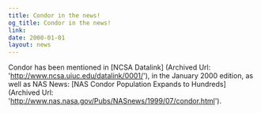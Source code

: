 ```yaml
---
title: Condor in the news!
og_title: Condor in the news!
link: 
date: 2000-01-01
layout: news
---
```


Condor has been mentioned in [NCSA  Datalink] (Archived Url: 'http://www.ncsa.uiuc.edu/datalink/0001/'), in the January 2000 edition, as well as NAS News: [NAS Condor Population Expands to Hundreds] (Archived Url: 'http://www.nas.nasa.gov/Pubs/NASnews/1999/07/condor.html').

